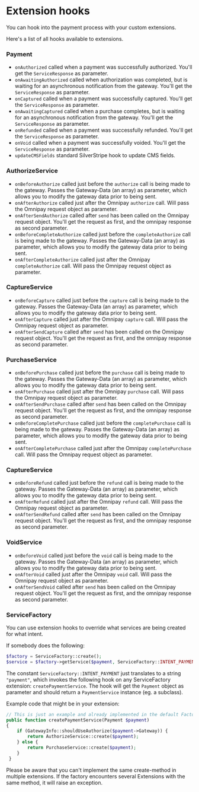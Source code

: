 # Extension hooks

You can hook into the payment process with your custom extensions.

Here's a list of all hooks available to extensions.

### Payment

 - `onAuthorized` called when a payment was successfully authorized. You'll get the `ServiceResponse` as parameter.
 - `onAwaitingAuthorized` called when authorization was completed, but is waiting for an asynchronous notification from the gateway. You'll get the `ServiceResponse` as parameter.
 - `onCaptured` called when a payment was successfully captured. You'll get the `ServiceResponse` as parameter.
 - `onAwaitingCaptured` called when a purchase completes, but is waiting for an asynchronous notification from the gateway. You'll get the `ServiceResponse` as parameter.
 - `onRefunded` called when a payment was successfully refunded. You'll get the `ServiceResponse` as parameter.
 - `onVoid` called when a payment was successfully voided. You'll get the `ServiceResponse` as parameter.
 - `updateCMSFields` standard SilverStripe hook to update CMS fields.

### AuthorizeService

 - `onBeforeAuthorize` called just before the `authorize` call is being made to the gateway. Passes the Gateway-Data (an array) as parameter, which allows you to modify the gateway data prior to being sent.
 - `onAfterAuthorize` called just after the Omnipay `authorize` call. Will pass the Omnipay request object as parameter.
 - `onAfterSendAuthorize` called after `send` has been called on the Omnipay request object. You'll get the request as first, and the omnipay response as second parameter.
 - `onBeforeCompleteAuthorize` called just before the `completeAuthorize` call is being made to the gateway. Passes the Gateway-Data (an array) as parameter, which allows you to modify the gateway data prior to being sent.
 - `onAfterCompleteAuthorize` called just after the Omnipay `completeAuthorize` call. Will pass the Omnipay request object as parameter.

### CaptureService

 - `onBeforeCapture` called just before the `capture` call is being made to the gateway. Passes the Gateway-Data (an array) as parameter, which allows you to modify the gateway data prior to being sent.
 - `onAfterCapture` called just after the Omnipay `capture` call. Will pass the Omnipay request object as parameter.
 - `onAfterSendCapture` called after `send` has been called on the Omnipay request object. You'll get the request as first, and the omnipay response as second parameter.

### PurchaseService

 - `onBeforePurchase` called just before the `purchase` call is being made to the gateway. Passes the Gateway-Data (an array) as parameter, which allows you to modify the gateway data prior to being sent.
 - `onAfterPurchase` called just after the Omnipay `purchase` call. Will pass the Omnipay request object as parameter.
 - `onAfterSendPurchase` called after `send` has been called on the Omnipay request object. You'll get the request as first, and the omnipay response as second parameter.
 - `onBeforeCompletePurchase` called just before the `completePurchase` call is being made to the gateway. Passes the Gateway-Data (an array) as parameter, which allows you to modify the gateway data prior to being sent.
 - `onAfterCompletePurchase` called just after the Omnipay `completePurchase` call. Will pass the Omnipay request object as parameter.

### CaptureService

 - `onBeforeRefund` called just before the `refund` call is being made to the gateway. Passes the Gateway-Data (an array) as parameter, which allows you to modify the gateway data prior to being sent.
 - `onAfterRefund` called just after the Omnipay `refund` call. Will pass the Omnipay request object as parameter.
 - `onAfterSendRefund` called after `send` has been called on the Omnipay request object. You'll get the request as first, and the omnipay response as second parameter.

### VoidService

 - `onBeforeVoid` called just before the `void` call is being made to the gateway. Passes the Gateway-Data (an array) as parameter, which allows you to modify the gateway data prior to being sent.
 - `onAfterVoid` called just after the Omnipay `void` call. Will pass the Omnipay request object as parameter.
 - `onAfterSendVoid` called after `send` has been called on the Omnipay request object. You'll get the request as first, and the omnipay response as second parameter.

### ServiceFactory

You can use extension hooks to override what services are being created for what intent.

If somebody does the following:

```php
$factory = ServiceFactory::create();
$service = $factory->getService($payment, ServiceFactory::INTENT_PAYMENT);
```

The constant `ServiceFactory::INTENT_PAYMENT` just translates to a string `"payment"`, which invokes the following
hook on any ServiceFactory extension: `createPaymentService`. The hook will get the `Payment` object as parameter and
should return a `PaymentService` instance (eg. a subclass).

Example code that might be in your extension:

```php
// This is just an example and already implemented in the default Factory, do not create an actual extension to do this.
public function createPaymentService(Payment $payment)
{
    if (GatewayInfo::shouldUseAuthorize($payment->Gateway)) {
        return AuthorizeService::create($payment);
    } else {
        return PurchaseService::create($payment);
    }
 }
```

Please be aware that you can't implement the same create-method in multiple extensions. If the factory encounters
several Extensions with the same method, it will raise an exception.
